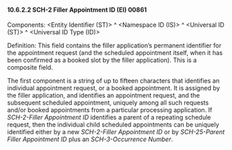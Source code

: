 #### 10.6.2.2 SCH-2 Filler Appointment ID (EI) 00861

Components: &lt;Entity Identifier (ST)> ^ &lt;Namespace ID (IS)> ^ &lt;Universal ID (ST)> ^ &lt;Universal ID Type (ID)>

Definition: This field contains the filler application’s permanent identifier for the appointment request (and the scheduled appointment itself, when it has been confirmed as a booked slot by the filler application). This is a composite field.

The first component is a string of up to fifteen characters that identifies an individual appointment request, or a booked appointment. It is assigned by the filler application, and identifies an appointment request, and the subsequent scheduled appointment, uniquely among all such requests and/or booked appointments from a particular processing application. If _SCH-2-Filler Appointment ID_ identifies a parent of a repeating schedule request, then the individual child scheduled appointments can be uniquely identified either by a new _SCH-2-Filler Appointment ID_ or by _SCH-25-Parent Filler Appointment ID_ plus an _SCH-3-Occurrence Number_.
